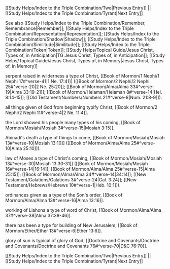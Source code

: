 [[Study Helps/Index to the Triple Combination/Two|Previous Entry]]  ||  [[Study Helps/Index to the Triple Combination/Tyrant|Next Entry]]

 See also [[Study Helps/Index to the Triple Combination/Remember, Remembrance|Remember]]; [[Study Helps/Index to the Triple Combination/Representation|Representation]]; [[Study Helps/Index to the Triple Combination/Shadow|Shadow]]; [[Study Helps/Index to the Triple Combination/Similitude|Similitude]]; [[Study Helps/Index to the Triple Combination/Token|Token]]; [[Study Helps/Topical Guide/Jesus Christ, Types of, in Anticipation|TG Jesus Christ, Types of, in Anticipation]]; [[Study Helps/Topical Guide/Jesus Christ, Types of, in Memory|Jesus Christ, Types of, in Memory]]

 serpent raised in wilderness a type of Christ, [[Book of Mormon/1 Nephi/1 Nephi 17#^verse-41|1 Ne. 17:41]] ([[Book of Mormon/2 Nephi/2 Nephi 25#^verse-20|2 Ne. 25:20]]; [[Book of Mormon/Alma/Alma 33#^verse-19|Alma 33:19-21]]; [[Book of Mormon/Helaman/Helaman 8#^verse-14|Hel. 8:14-15]]; [[Old Testament/Numbers/Numbers 21#^verse-8|Num. 21:8-9]]).

 all things given of God from beginning typify Christ, [[Book of Mormon/2 Nephi/2 Nephi 11#^verse-4|2 Ne. 11:4]].

 the Lord showed his people many types of his coming, [[Book of Mormon/Mosiah/Mosiah 3#^verse-15|Mosiah 3:15]].

 Abinadi's death a type of things to come, [[Book of Mormon/Mosiah/Mosiah 13#^verse-10|Mosiah 13:10]] ([[Book of Mormon/Alma/Alma 25#^verse-10|Alma 25:10]]).

 law of Moses a type of Christ's coming, [[Book of Mormon/Mosiah/Mosiah 13#^verse-30|Mosiah 13:30-31]] ([[Book of Mormon/Mosiah/Mosiah 16#^verse-14|16:14]]; [[Book of Mormon/Alma/Alma 25#^verse-15|Alma 25:15]]; [[Book of Mormon/Alma/Alma 34#^verse-14|34:14]]; [[New Testament/Galations/Galations 3#^verse-24|Gal. 3:24]]; [[New Testament/Hebrews/Hebrews 10#^verse-1|Heb. 10:1]]).

 ordinances given as a type of the Son's order, [[Book of Mormon/Alma/Alma 13#^verse-16|Alma 13:16]].

 working of Liahona a type of word of Christ, [[Book of Mormon/Alma/Alma 37#^verse-38|Alma 37:38-46]].

 there has been a type for building of New Jerusalem, [[Book of Mormon/Ether/Ether 13#^verse-6|Ether 13:6]].

 glory of sun is typical of glory of God, [[Doctrine and Covenants/Doctrine and Covenants/Doctrine and Covenants 76#^verse-70|D&C 76:70]].

[[Study Helps/Index to the Triple Combination/Two|Previous Entry]]  ||  [[Study Helps/Index to the Triple Combination/Tyrant|Next Entry]]